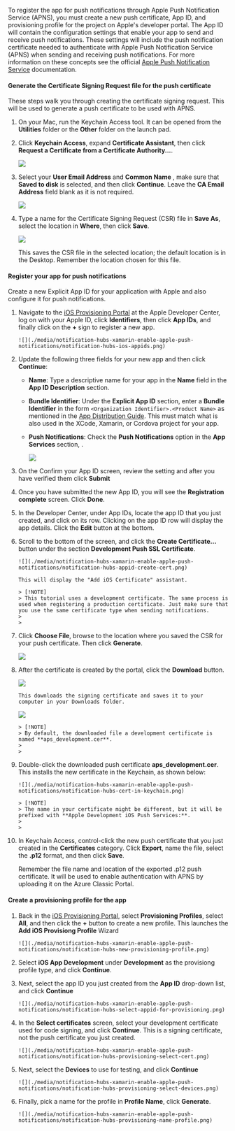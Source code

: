 To register the app for push notifications through Apple Push Notification Service (APNS), you must create a new push certificate, App ID, and provisioning profile for the project on Apple's developer portal. The App ID will contain the configuration settings that enable your app to send and receive push notifications. These settings will include the push notification certificate needed to authenticate with Apple Push Notification Service (APNS) when sending and receiving push notifications. For more information on these concepts see the official [Apple Push Notification Service](http://go.microsoft.com/fwlink/p/?LinkId=272584) documentation.

#### Generate the Certificate Signing Request file for the push certificate

These steps walk you through creating the certificate signing request. This will be used to generate a push certificate to be used with APNS.

1. On your Mac, run the Keychain Access tool. It can be opened from the **Utilities** folder or the **Other** folder on the launch pad.

2. Click **Keychain Access**, expand **Certificate Assistant**, then click **Request a Certificate from a Certificate Authority...**.

      ![](./media/notification-hubs-xamarin-enable-apple-push-notifications/notification-hubs-request-cert-from-ca.png)
3. Select your **User Email Address** and **Common Name** , make sure that **Saved to disk** is selected, and then click **Continue**. Leave the **CA Email Address** field blank as it is not required.

      ![](./media/notification-hubs-xamarin-enable-apple-push-notifications/notification-hubs-csr-info.png)
4. Type a name for the Certificate Signing Request (CSR) file in **Save As**, select the location in **Where**, then click **Save**.

      ![](./media/notification-hubs-xamarin-enable-apple-push-notifications/notification-hubs-save-csr.png)

      This saves the CSR file in the selected location; the default location is in the Desktop. Remember the location chosen for this file.

#### Register your app for push notifications
Create a new Explicit App ID for your application with Apple and also configure it for push notifications.  

1. Navigate to the [iOS Provisioning Portal](http://go.microsoft.com/fwlink/p/?LinkId=272456) at the Apple Developer Center, log on with your Apple ID, click **Identifiers**, then click **App IDs**, and finally click on the **+** sign to register a new app.

       ![](./media/notification-hubs-xamarin-enable-apple-push-notifications/notification-hubs-ios-appids.png)
2. Update the following three fields for your new app and then click **Continue**:

   * **Name**: Type a descriptive name for your app in the **Name** field in the **App ID Description** section.
   * **Bundle Identifier**: Under the **Explicit App ID** section, enter a **Bundle Identifier** in the form `<Organization Identifier>.<Product Name>` as mentioned in the [App Distribution Guide](https://developer.apple.com/library/mac/documentation/IDEs/Conceptual/AppDistributionGuide/ConfiguringYourApp/ConfiguringYourApp.html#//apple_ref/doc/uid/TP40012582-CH28-SW8). This must match what is also used in the XCode, Xamarin, or Cordova project for your app.
   * **Push Notifications**: Check the **Push Notifications** option in the **App Services** section, .

     ![](./media/notification-hubs-xamarin-enable-apple-push-notifications/notification-hubs-new-appid-info.png)
3. On the Confirm your App ID screen, review the setting and after you have verified them click **Submit**
4. Once you have submitted the new App ID, you will see the **Registration complete** screen. Click **Done**.
5. In the Developer Center, under App IDs, locate the app ID that you just created, and click on its row. Clicking on the app ID row will display the app details. Click the **Edit** button at the bottom.
6. Scroll to the bottom of the screen, and click the **Create Certificate...** button under the section **Development Push SSL Certificate**.

       ![](./media/notification-hubs-xamarin-enable-apple-push-notifications/notification-hubs-appid-create-cert.png)

       This will display the "Add iOS Certificate" assistant.

       > [!NOTE] 
       > This tutorial uses a development certificate. The same process is used when registering a production certificate. Just make sure that you use the same certificate type when sending notifications.
       > 
       > 
7. Click **Choose File**, browse to the location where you saved the CSR for your push certificate. Then click **Generate**.

      ![](./media/notification-hubs-xamarin-enable-apple-push-notifications/notification-hubs-appid-cert-choose-csr.png)
8. After the certificate is created by the portal, click the **Download** button.

      ![](./media/notification-hubs-xamarin-enable-apple-push-notifications/notification-hubs-appid-download-cert.png)

       This downloads the signing certificate and saves it to your computer in your Downloads folder.

      ![](./media/notification-hubs-enable-apple-push-notifications/notification-hubs-cert-downloaded.png)

       > [!NOTE] 
       > By default, the downloaded file a development certificate is named **aps_development.cer**.
       > 
       > 
9. Double-click the downloaded push certificate **aps_development.cer**. This installs the new certificate in the Keychain, as shown below:

       ![](./media/notification-hubs-xamarin-enable-apple-push-notifications/notification-hubs-cert-in-keychain.png)

       > [!NOTE] 
       > The name in your certificate might be different, but it will be prefixed with **Apple Development iOS Push Services:**.
       > 
       > 
10. In Keychain Access, control-click the new push certificate that you just created in the **Certificates** category. Click **Export**, name the file, select the **.p12** format, and then click **Save**.

    Remember the file name and location of the exported .p12 push certificate. It will be used to enable authentication with APNS by uploading it on the Azure Classic Portal.

#### Create a provisioning profile for the app
1. Back in the <a href="http://go.microsoft.com/fwlink/p/?LinkId=272456" target="_blank">iOS Provisioning Portal</a>, select **Provisioning Profiles**, select **All**, and then click the **+** button to create a new profile. This launches the **Add iOS Provisiong Profile** Wizard

       ![](./media/notification-hubs-xamarin-enable-apple-push-notifications/notification-hubs-new-provisioning-profile.png)
2. Select **iOS App Development** under **Development** as the provisiong profile type, and click **Continue**.
3. Next, select the app ID you just created from the **App ID** drop-down list, and click **Continue**

       ![](./media/notification-hubs-xamarin-enable-apple-push-notifications/notification-hubs-select-appid-for-provisioning.png)
4. In the **Select certificates** screen, select your development certificate used for code signing, and click **Continue**. This is a signing certificate, not the push certificate you just created.

       ![](./media/notification-hubs-xamarin-enable-apple-push-notifications/notification-hubs-provisioning-select-cert.png)
5. Next, select the **Devices** to use for testing, and click **Continue**

       ![](./media/notification-hubs-xamarin-enable-apple-push-notifications/notification-hubs-provisioning-select-devices.png)
6. Finally, pick a name for the profile in **Profile Name**, click **Generate**.

       ![](./media/notification-hubs-xamarin-enable-apple-push-notifications/notification-hubs-provisioning-name-profile.png)